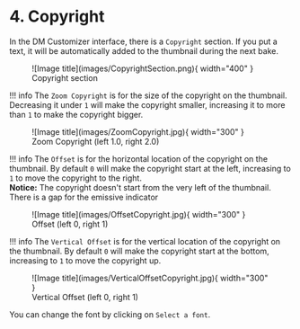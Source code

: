 # 4. Copyright
In the DM Customizer interface, there is a `Copyright` section. If you put a text, it will be automatically added to the 
thumbnail during the next bake.

<figure markdown>
  ![Image title](images/CopyrightSection.png){ width="400" } 
  <figcaption>Copyright section</figcaption>
</figure>

!!! info
    The `Zoom Copyright` is for the size of the copyright on the thumbnail. Decreasing it under `1` will make the copyright smaller, 
    increasing it to more than `1` to make the copyright bigger.

<figure markdown>
  ![Image title](images/ZoomCopyright.jpg){ width="300" } 
  <figcaption>Zoom Copyright (left 1.0, right 2.0)</figcaption>
</figure>

!!! info
    The `Offset` is for the horizontal location of the copyright on the thumbnail. By default `0` will make the copyright start at the left, 
    increasing to `1` to move the copyright to the right.<br>
    **Notice:** The copyright doesn't start from the very left of the thumbnail. There is a gap for the emissive indicator

<figure markdown>
  ![Image title](images/OffsetCopyright.jpg){ width="300" } 
  <figcaption>Offset (left 0, right 1)</figcaption>
</figure>

!!! info
    The `Vertical Offset` is for the vertical location of the copyright on the thumbnail. By default `0` will make the copyright start at the bottom, 
    increasing to `1` to move the copyright up.<br>

<figure markdown>
  ![Image title](images/VerticalOffsetCopyright.jpg){ width="300" } 
  <figcaption>Vertical Offset (left 0, right 1)</figcaption>
</figure>

You can change the font by clicking on `Select a font`.